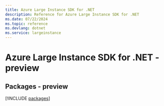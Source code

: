 ```yaml
---
title: Azure Large Instance SDK for .NET
description: Reference for Azure Large Instance SDK for .NET
ms.date: 07/22/2024
ms.topic: reference
ms.devlang: dotnet
ms.service: largeinstance
---
```

# Azure Large Instance SDK for .NET - preview
## Packages - preview
[!INCLUDE [packages](large-instance-index.md)]